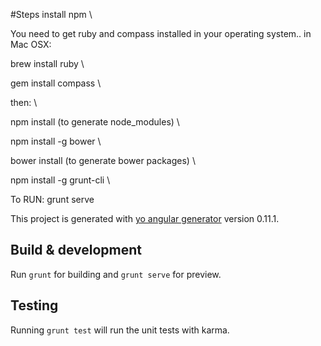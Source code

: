 #Steps
install npm \

You need to get ruby and compass installed in your operating system.. in Mac OSX:

brew install ruby \

gem install compass \

then: \


npm install (to generate node_modules) \

npm install -g bower \

bower install (to generate bower packages) \ 


npm install -g grunt-cli \

To RUN: 
grunt serve


This project is generated with [yo angular generator](https://github.com/yeoman/generator-angular)
version 0.11.1.

## Build & development

Run `grunt` for building and `grunt serve` for preview.

## Testing

Running `grunt test` will run the unit tests with karma.
